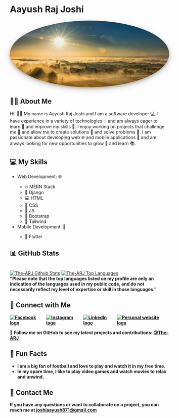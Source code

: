 <h1>Aayush Raj Joshi</h1>
<img src="https://github.com/The-ARJ/The-ARJ/blob/main/22%20(2).jpg?raw=true" alt="Aayush Raj Joshi's profile picture"  style="border-radius: 50%; box-shadow: 0 4px 8px 0 rgba(0, 0, 0, 0.2), 0 6px 20px 0 rgba(0, 0, 0, 0.19);">
<h2>🙋‍♂️ About Me</h2>
<p>Hi! 🙋‍♂️ My name is Aayush Raj Joshi and I am a software developer 💻. I have experience in a variety of technologies 💡 and am always eager to learn 🧠 and improve my skills 💪. I enjoy working on projects that challenge me 🤔 and allow me to create solutions 🧑 and solve problems 🧐. I am passionate about developing web 🌐 and mobile applications 📱  and am always looking for new opportunities to grow 🚀 and learn 📚.</p>
<h2>💻 My Skills</h2>
<ul>
  <li>Web Development: 🌐</li>
  <ul>
    <li>🔥 MERN Stack</li>
    <li>🐍 Django</li>
    <li>💻 HTML</li>
    <li>🎨 CSS</li>
    <li>🤖 JS</li>
    <li>🧹 Bootstrap</li>
    <li>🧼 Tailwind</li>
  </ul>
<li>Mobile Development: 📱</li>
  <ul>
    <li>📱 Flutter</li>
  </ul>
</ul>
  
</ul>
<h2>📊 GitHub Stats</h2>
  <br/>
    <a href="https://github.com/The-ARJ/github-readme-stats"><img alt="The-ARJ Github Stats" src="https://github-readme-stats.vercel.app/api?username=The-ARJ&show_icons=true&count_private=true&theme=react&hide_border=true&bg_color=144272" /></a>
  <a href="https://github.com/The-ARJ/github-readme-stats"><img alt="The-ARJ Top Languages" src="https://github-readme-stats.vercel.app/api/top-langs/?username=The-ARJ&langs_count=8&count_private=true&layout=compact&theme=react&hide_border=true&bg_color=243763" /></a>
  <br/>
  <b>"Please note that the top languages listed on my profile are only an indication of the languages used in my public code, and do not necessarily reflect my level of expertise or skill in those languages."

<h2>🔗 Connect with Me</h2>
<div style="display: flex;">
  <a href="https://www.facebook.com/aayush.rajjoshi.3"><img src="https://img.icons8.com/fluent/48/000000/facebook-new.png" alt="Facebook logo"></a>
  <a href="https://www.instagram.com/the_a_r_j/"><img src="https://img.icons8.com/fluent/48/000000/instagram-new.png" alt="Instagram logo"></a>
  <a href="https://www.linkedin.com/in/aayush-raj-joshi-86308413a"><img src="https://img.icons8.com/fluent/48/000000/linkedin.png" alt="LinkedIn logo"></a>
  <a href="https://aayushrajjoshi.com.np/"><img src="https://img.icons8.com/fluent/48/000000/domain.png" alt="Personal website logo"></a>
</div>
<p>🚀 Follow me on GitHub to see my latest projects and contributions: <a href="https://github.com/The-ARJ">@The-ARJ</a></p>
<h2>🧐 Fun Facts</h2>
<ul>
  <li>I am a big fan of football and love to play and watch it in my free time.</li>
  <li>In my spare time, I like to play video games and watch movies to relax and unwind.</li>
</ul>
<h2>📧 Contact Me</h2>
<p>If you have any questions or want to collaborate on a project, you can reach me at <a href="mailto:joshiaayush871@gmail.com">joshiaayush871@gmail.com</a></p>
